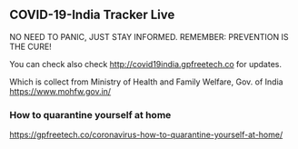 ## COVID-19-India Tracker Live


NO NEED TO PANIC, JUST STAY INFORMED.
REMEMBER: PREVENTION IS THE CURE!

You can check also check http://covid19india.gpfreetech.co for updates.

Which is collect from 
Ministry of Health and Family Welfare, Gov. of India
https://www.mohfw.gov.in/

### How to quarantine yourself at home
https://gpfreetech.co/coronavirus-how-to-quarantine-yourself-at-home/





